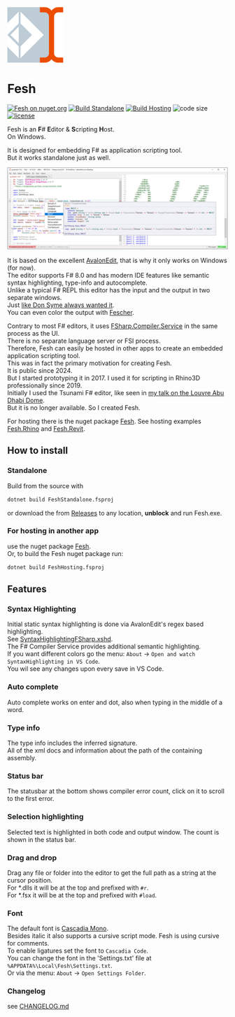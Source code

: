 ![Logo](https://raw.githubusercontent.com/goswinr/Fesh/main/Media/logo128.png)

# Fesh
[![Fesh on nuget.org](https://img.shields.io/nuget/v/Fesh.svg)](https://nuget.org/packages/Fesh)
[![Build Standalone](https://github.com/goswinr/Fesh/actions/workflows/buildStandalone.yml/badge.svg?event=push)](https://github.com/goswinr/Fesh/actions/workflows/buildStandalone.yml)
[![Build Hosting](https://github.com/goswinr/Fesh/actions/workflows/buildHosting.yml/badge.svg?event=push)](https://github.com/goswinr/Fesh/actions/workflows/buildHosting.yml)
![code size](https://img.shields.io/github/languages/code-size/goswinr/Fesh.svg)
[![license](https://img.shields.io/github/license/goswinr/Fesh)](LICENSE)

Fesh is an  **F**# **E**ditor & **S**cripting **H**ost.\
On Windows.

It is designed for embedding F# as application scripting tool.\
But it works standalone just as well.

![Screenshot](https://raw.githubusercontent.com/goswinr/Fesh/main/Media/screen2.png)

It is based on the excellent [AvalonEdit](https://github.com/goswinr/AvalonEditB), that is why it only works on Windows (for now).\
The editor supports F# 8.0 and has modern IDE features like semantic syntax highlighting, type-info and autocomplete.\
Unlike a typical F# REPL this editor has the input and the output in two separate windows.\
Just [like Don Syme always wanted it](https://github.com/dotnet/fsharp/issues/2161#issuecomment-270465310).\
You can even color the output with [Fescher](https://www.nuget.org/packages/Fesher).

Contrary to most F# editors, it uses [FSharp.Compiler.Service](https://www.nuget.org/packages/FSharp.Compiler.Service) in the same process as the UI.\
There is no separate language server or FSI process.\
Therefore,  Fesh can easily be hosted in other apps to create an embedded application scripting tool.\
This was in fact the primary motivation for creating Fesh.\
It is public since 2024.\
But I started prototyping it in 2017. I used it for scripting in Rhino3D professionally since 2019.\
Initially I used the Tsunami F# editor, like seen in [my talk on the Louvre Abu Dhabi Dome](https://www.youtube.com/watch?v=ZY-bvZZZZnE).\
But it is no longer available. So I created Fesh.

For hosting there is the nuget package [Fesh](https://www.nuget.org/packages/Fesh/). See hosting examples
[Fesh.Rhino](https://github.com/goswinr/Fesh.Rhino) and [Fesh.Revit](https://github.com/goswinr/Fesh.Revit).

## How to install

### Standalone

Build from the source with

```bash
dotnet build FeshStandalone.fsproj
```
or download the from [Releases](https://github.com/goswinr/Fesh/releases) to any location, **unblock** and run Fesh.exe.

### For hosting in another app
use the nuget package [Fesh](https://www.nuget.org/packages/Fesh/).\
Or, to build the Fesh nuget package run:

```bash
dotnet build FeshHosting.fsproj
```

## Features

### Syntax Highlighting
Initial static syntax highlighting is done via AvalonEdit's regex based highlighting.\
See [SyntaxHighlightingFSharp.xshd](https://github.com/goswinr/Fesh/blob/main/Src/SyntaxHighlightingFSharp.xshd).\
The F# Compiler Service provides additional semantic highlighting.\
If you want different colors go the menu: `About` -> `Open and watch SyntaxHighlighting in VS Code`.\
You wil see any changes upon every save in VS Code.

### Auto complete
Auto complete works on enter and dot, also when typing in the middle of a word.

### Type info
The type info includes the inferred signature.\
All of the xml docs and information about the path of the containing assembly.

### Status bar
The statusbar at the bottom shows compiler error count, click on it to scroll to the first error.

### Selection highlighting
Selected text is highlighted in both code and output window. The count is shown in the status bar.

### Drag and drop
Drag any file or folder into the editor to get the full path as a string at the cursor position.\
For *.dlls it will be at the top and prefixed with `#r`.\
For *.fsx it will be at the top and prefixed with `#load`.

### Font
The default font is [Cascadia Mono](https://github.com/microsoft/cascadia-code).\
Besides italic it also supports a cursive script mode. Fesh is using cursive for comments.\
To enable ligatures set the font to `Cascadia Code`.\
You can change the font in the 'Settings.txt' file at `%APPDATA%\Local\Fesh\Settings.txt`.\
Or via the menu: `About` -> `Open Settings Folder`.

### Changelog
see [CHANGELOG.md](https://github.com/goswinr/Fesh/blob/main/CHANGELOG.md)

